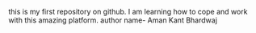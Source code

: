 this is my first repository on github. I am learning how to cope and work with this amazing platform.
author name- Aman Kant Bhardwaj
